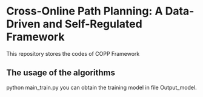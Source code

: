 # Cross-Online Path Planning: A Data-Driven and Self-Regulated Framework
This repository stores the codes of COPP Framework
## The usage of the algorithms
python main_train.py
you can obtain the training model in file Output_model.
